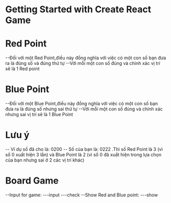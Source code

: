 # Getting Started with Create React Game

# Red Point

--Đối với một Red Point,điều này đồng nghĩa với việc có một con số bạn đưa ra là đúng số và đúng thứ tự
--Với mỗi một con số đúng và chính xác vị trí sẽ là 1 Red point

# Blue Point

--Đối với một Blue Point,điều này đồng nghĩa với việc có một con số bạn đưa ra là đúng số nhưng sai thứ tự
--Với mỗi một con số đúng và chính xác nhưng sai vị trí sẽ là 1 Blue Point

# Lưu ý

-- Ví dụ số đã cho là: 0200
-- Số của bạn là: 0222 .Thì số Red Point là 3 (vì số 0 xuất hiện 3 lần) và Blue Point là 2 (vì số 0 đã xuất hiện trong lựa chọn của bạn nhưng sai ở 2 các vị trí khác)

# Board Game

--Input for game:
---input
---check
--Show Red and Blue point:
---show
